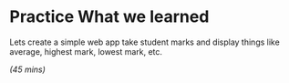 # Practice What we learned

Lets create a simple web app take student marks and display things like average, highest mark, lowest mark, etc.

*(45 mins)*